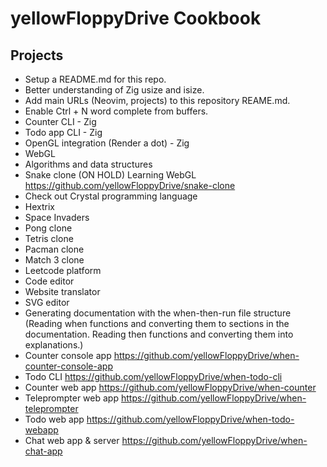 # yellowFloppyDrive Cookbook

## Projects

- Setup a README.md for this repo.
- Better understanding of Zig usize and isize.
- Add main URLs (Neovim, projects) to this repository REAME.md.
- Enable Ctrl + N word complete from buffers.
- Counter CLI - Zig
- Todo app CLI - Zig
- OpenGL integration (Render a dot) - Zig
- WebGL
- Algorithms and data structures
- Snake clone (ON HOLD)
  Learning WebGL
  https://github.com/yellowFloppyDrive/snake-clone
- Check out Crystal programming language
- Hextrix
- Space Invaders
- Pong clone
- Tetris clone
- Pacman clone
- Match 3 clone
- Leetcode platform
- Code editor
- Website translator
- SVG editor
- Generating documentation with the when-then-run file structure (Reading when
  functions and converting them to sections in the documentation. Reading then
  functions and converting them into explanations.)
- Counter console app
  https://github.com/yellowFloppyDrive/when-counter-console-app
- Todo CLI
  https://github.com/yellowFloppyDrive/when-todo-cli
- Counter web app
  https://github.com/yellowFloppyDrive/when-counter
- Teleprompter web app
  https://github.com/yellowFloppyDrive/when-teleprompter
- Todo web app
  https://github.com/yellowFloppyDrive/when-todo-webapp
- Chat web app & server
  https://github.com/yellowFloppyDrive/when-chat-app
